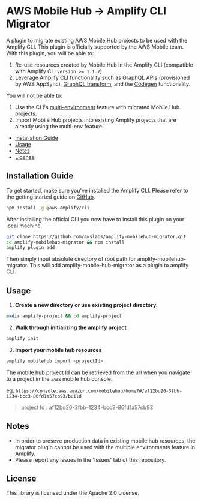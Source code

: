 # AWS Mobile Hub &rarr; Amplify CLI Migrator

A plugin to migrate existing AWS Mobile Hub projects to be used with the Amplify CLI. This plugin is officially supported by the AWS Mobile team. With this plugin, you will be able to:
1. Re-use resources created by Mobile Hub in the Amplify CLI (compatible with Amplify CLI `version >= 1.1.7`)
2. Leverage Amplify CLI functionality such as GraphQL APIs (provisioned by AWS AppSync), [GraphQL transform](https://aws-amplify.github.io/docs/cli/graphql), and the [Codegen](https://aws-amplify.github.io/docs/cli/codegen) functionality.

You will not be able to:

1. Use the CLI's [multi-environment](https://aws-amplify.github.io/docs/cli/multienv) feature with migrated Mobile Hub projects.
2. Import Mobile Hub projects into existing Amplify projects that are already using the multi-env feature.

- [Installation Guide](#installation-guide)
- [Usage](#usage)
- [Notes](#notes)
- [License](#license)

## Installation Guide

To get started, make sure you've installed the Amplify CLI. Please refer to the getting started guide on [GitHub](https://github.com/aws-amplify/amplify-cli).

```bash
npm install -g @aws-amplify/cli
```

After installing the official CLI you now have to install this plugin on your local machine. 

```bash
git clone https://github.com/awslabs/amplify-mobilehub-migrator.git
cd amplify-mobilehub-migrator && npm install
amplify plugin add
```
Then simply input absolute directory of root path for amplify-mobilehub-migrator. This will add amplify-mobile-hub-migrator as a plugin to amplify CLI.


## Usage

1. **Create a new directory or use existing project directory.**

```bash
mkdir amplify-project && cd amplify-project
```

2. **Walk through initializing the amplify project**

``` bash
amplify init
```

3. **Import your mobile hub resources**

``` bash
amplify mobilehub import <projectId>
```

The mobile hub project Id can be retrieved from the url when you navigate to a project in the aws mobile hub console.

eg. `https://console.aws.amazon.com/mobilehub/home?#/af12bd20-3fbb-1234-bcc3-86fd1a57cb93/build`
> project Id : af12bd20-3fbb-1234-bcc3-86fd1a57cb93

## Notes

- In order to preseve production data in existing mobile hub resources, the migrator plugin cannot be used with the multiple environments feature in Amplify.
- Please report any issues in the 'Issues' tab of this repository.

## License

This library is licensed under the Apache 2.0 License.

